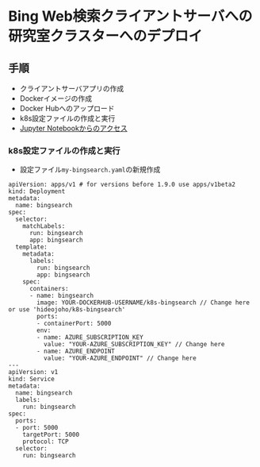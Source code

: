# Bing Web検索クライアントサーバへの研究室クラスターへのデプロイ

## 手順

- クライアントサーバアプリの作成
- Dockerイメージの作成
- Docker Hubへのアップロード
- k8s設定ファイルの作成と実行
- [Jupyter Notebookからのアクセス](../../k8s/ipynb/bingsearch.ipynb)


###  k8s設定ファイルの作成と実行

- 設定ファイル`my-bingsearch.yaml`の新規作成

```
apiVersion: apps/v1 # for versions before 1.9.0 use apps/v1beta2
kind: Deployment
metadata:
  name: bingsearch
spec:
  selector:
    matchLabels:
      run: bingsearch
      app: bingsearch
  template:
    metadata:
      labels:
        run: bingsearch
        app: bingsearch
    spec:
      containers:
      - name: bingsearch
        image: YOUR-DOCKERHUB-USERNAME/k8s-bingsearch // Change here or use 'hideojoho/k8s-bingsearch'
        ports:
        - containerPort: 5000
        env:
        - name: AZURE_SUBSCRIPTION_KEY
          value: "YOUR-AZURE_SUBSCRIPTION_KEY" // Change here
        - name: AZURE_ENDPOINT
          value: "YOUR-AZURE_ENDPOINT" // Change here
---
apiVersion: v1
kind: Service
metadata:
  name: bingsearch
  labels:
    run: bingsearch
spec:
  ports:
  - port: 5000
    targetPort: 5000
    protocol: TCP
  selector:
    run: bingsearch
```
